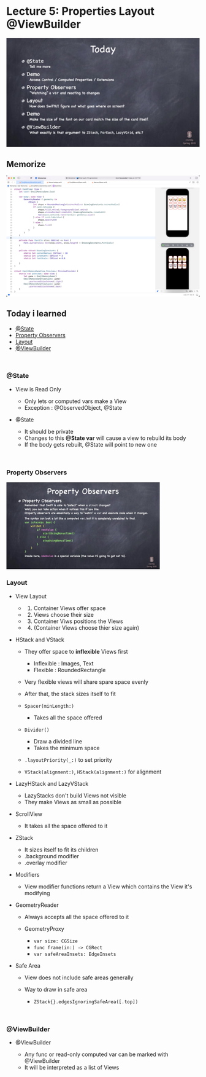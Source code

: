 # Lecture 5: Properties Layout @ViewBuilder

<img src="./imageFiles/01.jpg">

<br>

## Memorize

<img src="./imageFiles/Demo.jpg">

<br>

## Today i learned

- [@State](#@State)
- [Property Observers](#Property-Observers)
- [Layout](#Layout)
- [@ViewBuilder](#@ViewBuilder)

<br>

### @State

- View is Read Only

    - Only lets or computed vars make a View
    - Exception : @ObservedObject, @State

- @State

    - It should be private
    - Changes to this **@State var** will cause a view to rebuild its body
    - If the body gets rebuilt, @State will point to new one

<br>

### Property Observers

<img width=400 src="./imageFiles/02.jpg">

<br>

### Layout

- View Layout

    - 1. Container Views offer space
    - 2. Views choose their size
    - 3. Container Viws positions the Views
    - 4. (Container Views choose thier size again)

- HStack and VStack
    
    - They offer space to **inflexible** Views first
        
        - Inflexible : Images, Text
        - Flexible : RoundedRectangle

    - Very flexible views will share spare space evenly
    - After that, the stack sizes itself to fit
    - `Spacer(minLength:)`
    
        - Takes all the space offered

    - `Divider()`

        - Draw a divided line
        - Takes the minimum space

    - `.layoutPriority(_:)` to set priority
    - `VStack(alignment:)`, `HStack(alignment:)` for alignment

- LazyHStack and LazyVStack

    - LazyStacks don't build Views not visible
    - They make Views as small as possible

- ScrollView

    - It takes all the space offered to it

- ZStack

    - It sizes itself to fit its children
    - .background modifier
    - .overlay modifier

- Modifiers

    - View modifier functions return a View which contains the View it's modifying

- GeometryReader

    - Always accepts all the space offered to it
    - GeometryProxy
    
        - `var size: CGSize`
        - `func frame(in:) -> CGRect`
        - `var safeAreaInsets: EdgeInsets`

- Safe Area

    - View does not include safe areas generally
    - Way to draw in safe area

        - `ZStack{}.edgesIgnoringSafeArea([.top])`

<br>

### @ViewBuilder

- @ViewBuilder

    - Any func or read-only computed var can be marked with @ViewBuilder
    - It will be interpreted as a list of Views

